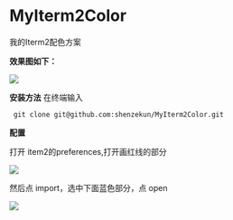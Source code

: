 # MyIterm2Color
我的Iterm2配色方案

**效果图如下：**

![](https://ws1.sinaimg.cn/large/006tKfTcly1fj9pzxo7fhj31ba0myad3.jpg)


**安装方法**
在终端输入

```
 git clone git@github.com:shenzekun/MyIterm2Color.git
```

**配置**

打开 item2的preferences,打开画红线的部分

![](https://ws4.sinaimg.cn/large/006tKfTcly1fj9q329qurj31dc0mm0ur.jpg)

然后点 import，选中下面蓝色部分，点 open

![](https://ws2.sinaimg.cn/large/006tKfTcly1fj9q5jwuc9j30ui0mo0tc.jpg)


